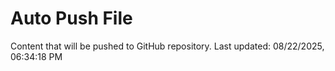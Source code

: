 # Auto Push File

Content that will be pushed to GitHub repository.
Last updated: 08/22/2025, 06:34:18 PM